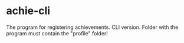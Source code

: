 # achie-cli
The program for registering achievements. CLI version.
Folder with the program must contain the "profile" folder!
